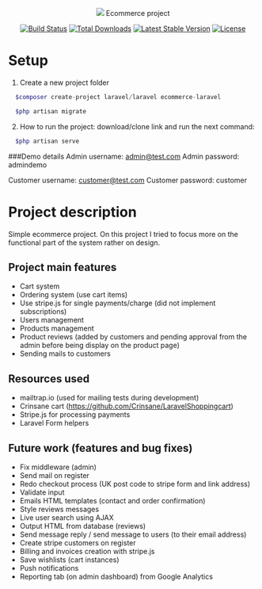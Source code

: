 <p align="center"><img src="https://laravel.com/assets/img/components/logo-laravel.svg"> Ecommerce project </p>

<p align="center">
<a href="https://travis-ci.org/laravel/framework"><img src="https://travis-ci.org/laravel/framework.svg" alt="Build Status"></a>
<a href="https://packagist.org/packages/laravel/framework"><img src="https://poser.pugx.org/laravel/framework/d/total.svg" alt="Total Downloads"></a>
<a href="https://packagist.org/packages/laravel/framework"><img src="https://poser.pugx.org/laravel/framework/v/stable.svg" alt="Latest Stable Version"></a>
<a href="https://packagist.org/packages/laravel/framework"><img src="https://poser.pugx.org/laravel/framework/license.svg" alt="License"></a>
</p>


# Setup

1. Create a new project folder
```php
  $composer create-project laravel/laravel ecommerce-laravel
```

```php
  $php artisan migrate
```

2. How to run the project: download/clone link and run the next command:
```php
  $php artisan serve
```

###Demo details
Admin username: admin@test.com
Admin password: admindemo

Customer username: customer@test.com
Customer password: customer


# Project description

Simple ecommerce project. On this project I tried to focus more on the functional part of the system rather on design.

## Project main features

- Cart system
- Ordering system (use cart items)
- Use stripe.js for single payments/charge (did not implement subscriptions)
- Users management
- Products management
- Product reviews (added by customers and pending approval from the admin before being display on the product page)
- Sending mails to customers


## Resources used

- mailtrap.io (used for mailing tests during development)
- Crinsane cart (https://github.com/Crinsane/LaravelShoppingcart)
- Stripe.js for processing payments
- Laravel Form helpers


## Future work (features and bug fixes)

- Fix middleware (admin)
- Send mail on register
- Redo checkout process (UK post code to stripe form and link address)
- Validate input
- Emails HTML templates (contact and order confirmation)
- Style reviews messages
- Live user search using AJAX
- Output HTML from database (reviews)
- Send message reply / send message to users (to their email address)
- Create stripe customers on register
- Billing and invoices creation with stripe.js
- Save wishlists (cart instances)
- Push notifications
- Reporting tab (on admin dashboard) from Google Analytics
